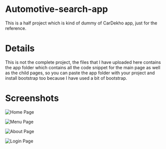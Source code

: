 # Automotive-search-app
This is a half project which is kind of dummy of CarDekho app, just for the reference.

# Details
This is not the complete project, the files that I have uploaded here contains the app folder which contains all the code snippet for the main page as well as the child pages, so you can paste the app folder with your project and install bootstrap too because I have used a bit of bootstrap. 

# Screenshots

![Home Page](https://raw.githubusercontent.com/adi-zanay/Shooping-list/main/Screenshots/IMG-20230108-WA0007.jpg)

![Menu Page](https://raw.githubusercontent.com/adi-zanay/Shooping-list/main/Screenshots/IMG-20230108-WA0006.jpg)

![About Page](https://raw.githubusercontent.com/adi-zanay/Shooping-list/main/Screenshots/IMG-20230108-WA0004.jpg)

![Login Page](https://raw.githubusercontent.com/adi-zanay/Shooping-list/main/Screenshots/IMG-20230108-WA0005.jpg)
